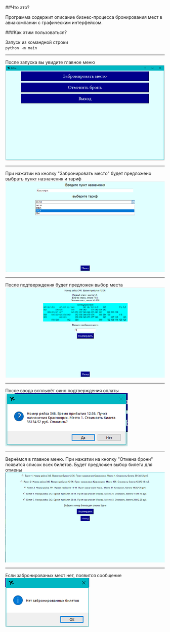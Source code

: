 ##Что это?

Программа содержит описание бизнес-процесса бронирования
мест в авиакомпании с графическим интерфейсом.

###Как этим пользоваться?

Запуск из командной строки <br>
`python -m main`
***
После запуска вы увидите главное меню <br>
![Главное меню](Images/screen1.png "Главное меню")
***
При нажатии на кнопку "Забронировать место" будет предложено выбрать
пункт назначения и тариф <br>
![Выбор тарифа](Images/screen2.png "Выбор тарифа")
***
После подтверждения будет предложен выбор места <br>
![Выбор места](Images/screen3.png "Выбор  места")
***
После ввода всплывёт окно подтверждения оплаты <br>
![Подтверждение оплаты](Images/screen4.png "Подтверждение оплаты")
***
Вернёмся в главное меню. При нажатии на кнопку "Отмена брони" появится
список всех билетов. Будет предложен выбор билета для отмены <br>
![Главное меню](Images/screen5.png "Главное меню")
***
Если забронированых мест нет, появится сообщение <br>
![Главное меню](Images/screen6.png "Главное меню")